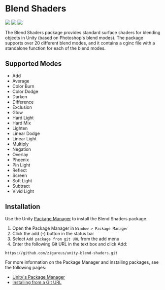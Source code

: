 # Blend Shaders

[![](https://img.shields.io/badge/github-repo-blue?logo=github)](https://github.com/zigurous/unity-blend-shaders) [![](https://img.shields.io/github/package-json/v/zigurous/unity-blend-shaders)](https://github.com/zigurous/unity-blend-shaders/releases) [![](https://img.shields.io/github/license/zigurous/unity-blend-shaders)](https://github.com/zigurous/unity-blend-shaders/blob/main/LICENSE.md)

The Blend Shaders package provides standard surface shaders for blending objects in Unity (based on Photoshop's blend modes). The package supports over 20 different blend modes, and it contains a cginc file with a standalone function for each of the blend modes.

## Supported Modes

- Add
- Average
- Color Burn
- Color Dodge
- Darken
- Difference
- Exclusion
- Glow
- Hard Light
- Hard Mix
- Lighten
- Linear Dodge
- Linear Light
- Multiply
- Negation
- Overlay
- Phoenix
- Pin Light
- Reflect
- Screen
- Soft Light
- Subtract
- Vivid Light

## Installation

Use the Unity [Package Manager](https://docs.unity3d.com/Manual/upm-ui.html) to install the Blend Shaders package.

1. Open the Package Manager in `Window > Package Manager`
2. Click the add (`+`) button in the status bar
3. Select `Add package from git URL` from the add menu
4. Enter the following Git URL in the text box and click Add:

```http
https://github.com/zigurous/unity-blend-shaders.git
```

For more information on the Package Manager and installing packages, see the following pages:

- [Unity's Package Manager](https://docs.unity3d.com/Manual/Packages.html)
- [Installing from a Git URL](https://docs.unity3d.com/Manual/upm-ui-giturl.html)

